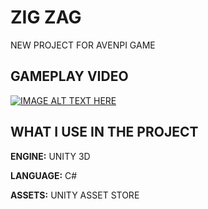 
# ZIG ZAG

NEW PROJECT FOR AVENPI GAME



## GAMEPLAY VIDEO


[![IMAGE ALT TEXT HERE](https://i.imgur.com/IblkAXg.png)](https://youtu.be/N2KvjiGpZ2Q)




## WHAT I USE IN THE PROJECT

**ENGINE:** UNITY 3D

**LANGUAGE:** C#

**ASSETS:** UNITY ASSET STORE

  
